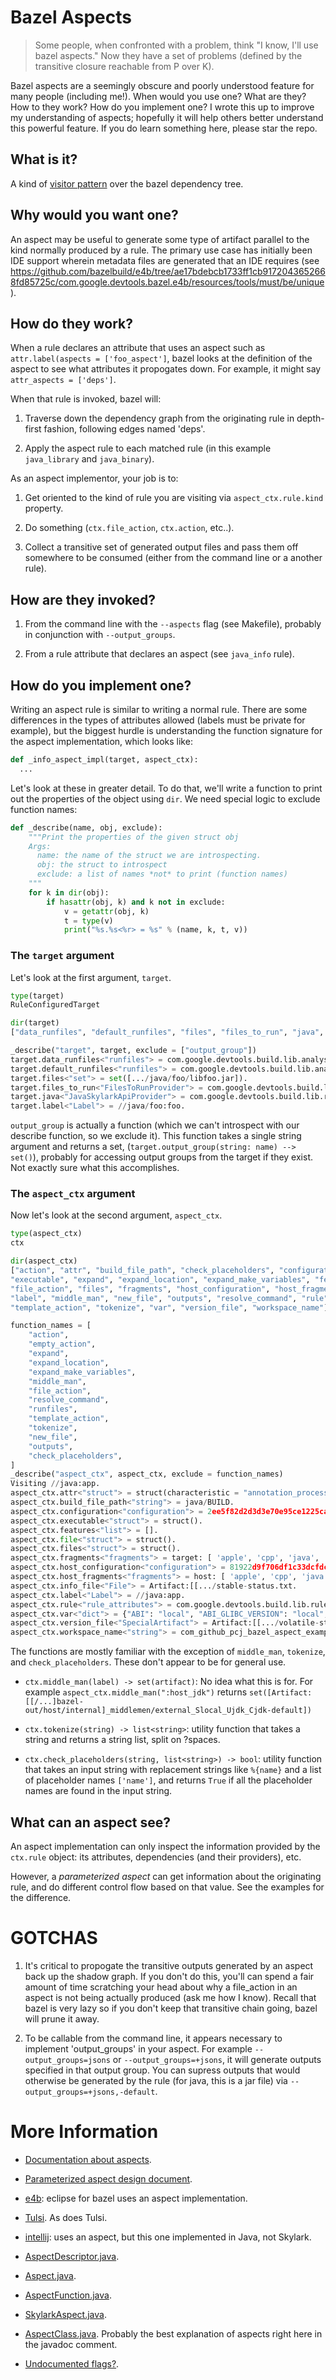 Bazel Aspects
================

> Some people, when confronted with a problem, think "I know, I'll use
> bazel aspects."  Now they have a set of problems (defined by the
> transitive closure reachable from P over K).

Bazel aspects are a seemingly obscure and poorly understood feature
for many people (including me!).  When would you use one?  What are
they?  How to they work?  How do you implement one?  I wrote this up
to improve my understanding of aspects; hopefully it will help others
better understand this powerful feature.  If you do learn something
here, please star the repo.

## What is it?

A kind of
[visitor pattern](https://en.wikipedia.org/wiki/Visitor_pattern) over
the bazel dependency tree.

## Why would you want one?

An aspect may be useful to generate some type of artifact parallel to
the kind normally produced by a rule.  The primary use case has
initially been IDE support wherein metadata files are generated that
an IDE requires (see
https://github.com/bazelbuild/e4b/tree/ae17bdebcb1733ff1cb9172043652668fd85725c/com.google.devtools.bazel.e4b/resources/tools/must/be/unique).

## How do they work?

When a rule declares an attribute that uses an aspect such as
`attr.label(aspects = ['foo_aspect']`, bazel looks at the definition
of the aspect to see what attributes it propogates down.  For example,
it might say `attr_aspects = ['deps']`.

When that rule is invoked, bazel will:

1. Traverse down the dependency graph from the originating rule in
   depth-first fashion, following edges named 'deps'.

1. Apply the aspect rule to each matched rule (in this example
   `java_library` and `java_binary`).

As an aspect implementor, your job is to:

1. Get oriented to the kind of rule you are visiting via
`aspect_ctx.rule.kind` property.

2. Do something (`ctx.file_action`, `ctx.action`, etc..).

3. Collect a transitive set of generated output files and pass them
   off somewhere to be consumed (either from the command line or a
   another rule).

## How are they invoked?

1. From the command line with the `--aspects` flag (see Makefile),
   probably in conjunction with `--output_groups`.

2. From a rule attribute that declares an aspect (see `java_info`
   rule).

## How do you implement one?

Writing an aspect rule is similar to writing a normal rule.  There are
some differences in the types of attributes allowed (labels must be
private for example), but the biggest hurdle is understanding the
function signature for the aspect implementation, which looks like:

```python
def _info_aspect_impl(target, aspect_ctx):
  ...
```

Let's look at these in greater detail.  To do that, we'll write a
function to print out the properties of the object using `dir`.  We
need special logic to exclude function names:

```python
def _describe(name, obj, exclude):
    """Print the properties of the given struct obj
    Args:
      name: the name of the struct we are introspecting.
      obj: the struct to introspect
      exclude: a list of names *not* to print (function names)
    """
    for k in dir(obj):
        if hasattr(obj, k) and k not in exclude:
            v = getattr(obj, k)
            t = type(v)
            print("%s.%s<%r> = %s" % (name, k, t, v))
```

### The `target` argument

Let's look at the first argument, `target`.

```python
type(target)
RuleConfiguredTarget
```

```python
dir(target)
["data_runfiles", "default_runfiles", "files", "files_to_run", "java", "label", "output_group"]
```

```python
_describe("target", target, exclude = ["output_group"])
target.data_runfiles<"runfiles"> = com.google.devtools.build.lib.analysis.Runfiles@2c9a0ae4.
target.default_runfiles<"runfiles"> = com.google.devtools.build.lib.analysis.Runfiles@2c9a0ae4.
target.files<"set"> = set([.../java/foo/libfoo.jar]).
target.files_to_run<"FilesToRunProvider"> = com.google.devtools.build.lib.analysis.FilesToRunProvider@7d624a49.
target.java<"JavaSkylarkApiProvider"> = com.google.devtools.build.lib.rules.java.JavaSkylarkApiProvider@5eda3c20.
target.label<"Label"> = //java/foo:foo.
```

`output_group` is actually a function (which we can't introspect with
our describe function, so we exclude it).  This function takes a
single string argument and returns a set,
(`target.output_group(string: name) --> set()`), probably for
accessing output groups from the target if they exist.  Not exactly
sure what this accomplishes.

### The `aspect_ctx` argument

Now let's look at the second argument, `aspect_ctx`.

```python
type(aspect_ctx)
ctx
```

```python
dir(aspect_ctx)
["action", "attr", "build_file_path", "check_placeholders", "configuration", "empty_action",
"executable", "expand", "expand_location", "expand_make_variables", "features", "file",
"file_action", "files", "fragments", "host_configuration", "host_fragments", "info_file",
"label", "middle_man", "new_file", "outputs", "resolve_command", "rule", "runfiles",
"template_action", "tokenize", "var", "version_file", "workspace_name"]
```

```python
function_names = [
    "action",
    "empty_action",
    "expand",
    "expand_location",
    "expand_make_variables",
    "middle_man",
    "file_action",
    "resolve_command",
    "runfiles",
    "template_action",
    "tokenize",
    "new_file",
    "outputs",
    "check_placeholders",
]
_describe("aspect_ctx", aspect_ctx, exclude = function_names)
Visiting //java:app.
aspect_ctx.attr<"struct"> = struct(characteristic = "annotation_processing").
aspect_ctx.build_file_path<"string"> = java/BUILD.
aspect_ctx.configuration<"configuration"> = 2ee5f82d2d3d3e70e95ce1225caf8843.
aspect_ctx.executable<"struct"> = struct().
aspect_ctx.features<"list"> = [].
aspect_ctx.file<"struct"> = struct().
aspect_ctx.files<"struct"> = struct().
aspect_ctx.fragments<"fragments"> = target: [ 'apple', 'cpp', 'java', 'jvm', 'objc'].
aspect_ctx.host_configuration<"configuration"> = 81922d9f706df1c33dcfdcc51fce58b3.
aspect_ctx.host_fragments<"fragments"> = host: [ 'apple', 'cpp', 'java', 'jvm', 'objc'].
aspect_ctx.info_file<"File"> = Artifact:[[.../stable-status.txt.
aspect_ctx.label<"Label"> = //java:app.
aspect_ctx.rule<"rule_attributes"> = com.google.devtools.build.lib.rules.SkylarkRuleContext$SkylarkRuleAttributesCollection@c53c138.
aspect_ctx.var<"dict"> = {"ABI": "local", "ABI_GLIBC_VERSION": "local", "ANDROID_CPU": "armeabi", "AR": "/usr/bin/libtool", "BINDIR": "bazel-out/local-fastbuild/bin", "CC": "external/local_config_cc/cc_wrapper.sh", "CC_FLAGS": "", "COMPILATION_MODE": "fastbuild", "CROSSTOOLTOP": "external/local_config_cc", "C_COMPILER": "compiler", "GENDIR": "bazel-out/local-fastbuild/genfiles", "GLIBC_VERSION": "macosx", "JAVA": "external/local_jdk/bin/java", "JAVABASE": "external/local_jdk", "JAVA_TRANSLATIONS": "0", "NM": "/usr/bin/nm", "OBJCOPY": "/usr/bin/objcopy", "STACK_FRAME_UNLIMITED": "", "STRIP": "/usr/bin/strip", "TARGET_CPU": "darwin"}.
aspect_ctx.version_file<"SpecialArtifact"> = Artifact:[[.../volatile-status.txt.
aspect_ctx.workspace_name<"string"> = com_github_pcj_bazel_aspect_example.
```

The functions are mostly familiar with the exception of `middle_man`, `tokenize`, and `check_placeholders`.
These don't appear to be for general use.

* `ctx.middle_man(label) -> set(artifact)`: No idea what this is for.  For example `aspect_ctx.middle_man(":host_jdk")` returns `set([Artifact:[[/...]bazel-out/host/internal]_middlemen/external_Slocal_Ujdk_Cjdk-default])`

* `ctx.tokenize(string) -> list<string>`: utility function that takes a
  string and returns a string list, split on ?spaces.

* `ctx.check_placeholders(string, list<string>) -> bool`: utility function
  that takes an input string with replacement strings like `%{name}`
  and a list of placeholder names `['name']`, and returns `True` if
  all the placeholder names are found in the input string.

## What can an aspect see?

An aspect implementation can only inspect the information provided by
the `ctx.rule` object: its attributes, dependencies (and their
providers), etc.

However, a *parameterized aspect* can get information about the
originating rule, and do different control flow based on that value.
See the examples for the difference.

# GOTCHAS

1. It's critical to propogate the transitive outputs generated by an
   aspect back up the shadow graph.  If you don't do this, you'll can
   spend a fair amount of time scratching your head about why a
   file_action in an aspect is not being actually produced (ask me how
   I know).  Recall that bazel is very lazy so if you don't keep that
   transitive chain going, bazel will prune it away.

2. To be callable from the command line, it appears necessary to
   implement 'output_groups' in your aspect.  For example
   `--output_groups=jsons` or `--output_groups=+jsons`, it will generate
   outputs specified in that output group.  You can supress outputs
   that would otherwise be generated by the rule (for java, this is a
   jar file) via `--output_groups=+jsons,-default`.

# More Information

* [Documentation about aspects](https://www.bazel.io/versions/master/docs/skylark/aspects.html).

* [Parameterized aspect design document](https://www.bazel.io/designs/skylark/parameterized-aspects.html).

* [e4b](https://github.com/bazelbuild/e4b): eclipse for bazel uses an aspect implementation.

* [Tulsi](https://github.com/bazelbuild/tulsi/blob/a7ff813b1a0c5368fd38552cb1afa1354c297c42/src/TulsiGenerator/Bazel/tulsi/tulsi_aspects.bzl). As does Tulsi.

* [intellij](https://github.com/bazelbuild/intellij): uses an aspect,
but this one implemented in Java, not Skylark.

* [AspectDescriptor.java](https://github.com/bazelbuild/bazel/blob/c484f19a2cf7427887d6e4c71c8534806e1ba83e/src/main/java/com/google/devtools/build/lib/analysis/AspectDescriptor.java).

* [Aspect.java](https://github.com/bazelbuild/bazel/blob/c484f19a2cf7427887d6e4c71c8534806e1ba83e/src/main/java/com/google/devtools/build/lib/packages/Aspect.java).

* [AspectFunction.java](https://github.com/bazelbuild/bazel/blob/bb5901ba0474eb2ddd035502663026bcb0c05b7c/src/main/java/com/google/devtools/build/lib/skyframe/AspectFunction.java).

* [SkylarkAspect.java](https://github.com/bazelbuild/bazel/blob/25b952b8fec4a3e514b4f91fbbd5e5133fcab4b7/src/main/java/com/google/devtools/build/lib/packages/SkylarkAspect.java).

* [AspectClass.java](https://github.com/bazelbuild/bazel/blob/c484f19a2cf7427887d6e4c71c8534806e1ba83e/src/main/java/com/google/devtools/build/lib/packages/AspectClass.java).  Probably the best explanation of aspects right here in the javadoc comment.

* [Undocumented flags?](https://github.com/bazelbuild/bazel/blob/c484f19a2cf7427887d6e4c71c8534806e1ba83e/scripts/release/relnotes_test.sh).
